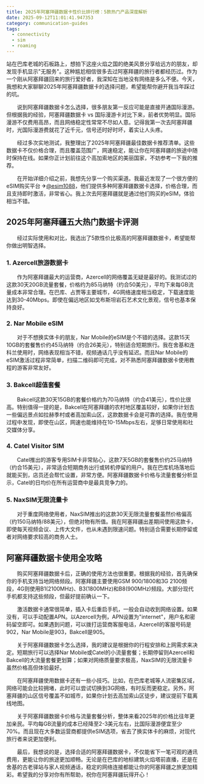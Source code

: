```yaml
---
title: 2025年阿塞拜疆数据卡性价比排行榜：5款热门产品深度解析
date: 2025-09-12T11:01:41.947353
category: communication-guides
tags:
  - connectivity
  - sim
  - roaming
---
```


站在巴库老城的石板路上，想拍下这座火焰之国的绝美风景分享给远方的朋友，却发现手机显示"无服务"。这种尴尬相信很多去过阿塞拜疆的旅行者都经历过。作为一个刚从阿塞拜疆回来的旅行爱好者，我深知在当地没有网络是多么不便。今天，我想和大家聊聊2025年阿塞拜疆数据卡的选择问题，希望能帮你避开我当年踩过的坑。

　　说到阿塞拜疆数据卡怎么选择，很多朋友第一反应可能是直接开通国际漫游。但根据我的经验，阿塞拜疆数据卡 vs 国际漫游卡对比下来，前者优势明显。国际漫游不仅费用高昂，而且网络稳定性常常不尽如人意。记得我第一次去阿塞拜疆时，光国际漫游费就花了近千元，信号还时好时坏，着实让人头疼。

　　经过多次实地测试，我整理出了2025年阿塞拜疆最佳数据卡推荐清单。这些数据卡不仅价格合理，而且覆盖范围广，网速稳定，能让你在阿塞拜疆的旅途中随时保持在线。如果你正计划前往这个高加索地区的美丽国家，不妨参考一下我的推荐。

　　在开始详细介绍之前，我想先分享一个购买渠道。我最近发现了一个很方便的eSIM购买平台 ✈[@esim1088](https://t.me/s/esim1088)，他们提供多种阿塞拜疆数据卡选择，价格合理，而且支持即时激活，非常省心。我上次去阿塞拜疆就是通过他们购买的eSIM，体验相当不错。

## 2025年阿塞拜疆五大热门数据卡评测

　　经过实际使用和对比，我选出了5款性价比极高的阿塞拜疆数据卡，希望能帮你做出明智选择。

### 1. Azercell旅游数据卡

　　作为阿塞拜疆最大的运营商，Azercell的网络覆盖无疑是最好的。我测试过的这款30天20GB流量套餐，价格约为85马纳特（约合50美元），平均下来每GB流量成本非常合理。在巴库、占贾等主要城市，4G网络速度相当稳定，下载速度能达到30-40Mbps。即使在偏远地区如戈布斯坦岩石艺术文化景观，信号也基本保持良好。

### 2. Nar Mobile eSIM

　　对于不想换实体卡的朋友，Nar Mobile的eSIM是个不错的选择。这款15天10GB的套餐售价约45马纳特（约合26美元），特别适合短期旅行。我在舍基和连科兰使用时，网络表现相当不错，视频通话几乎没有延迟。而且Nar Mobile的eSIM激活过程非常简单，扫描二维码即可完成，对不熟悉阿塞拜疆数据卡使用教程的游客非常友好。

### 3. Bakcell超值套餐

　　Bakcell这款30天15GB的套餐价格约为70马纳特（约合41美元），性价比很高。特别值得一提的是，Bakcell在阿塞拜疆的农村地区覆盖较好，如果你计划去一些偏远景点如拉赫季村或者高加索山区，这款数据卡会是可靠的选择。我在使用过程中发现，即使在山区，网速也能维持在10-15Mbps左右，足够日常使用和社交媒体分享。

### 4. Catel Visitor SIM

　　Catel推出的游客专用SIM卡非常贴心，这款7天5GB的套餐售价约25马纳特（约合15美元），非常适合短期商务出行或转机停留的用户。我在巴库机场落地后就能买到，店员还会帮忙设置，非常方便。阿塞拜疆数据卡价格与流量套餐分析显示，Catel的日均价在所有运营商中是最具竞争力的。

### 5. NaxSIM无限流量卡

　　对于重度网络使用者，NaxSIM推出的这款30天无限流量套餐虽然价格偏高（约150马纳特/88美元），但绝对物有所值。我在阿塞拜疆出差期间使用这款卡，即使每天视频会议、上传大文件，也从未遇到限速问题。特别适合需要长期停留或者对网络要求较高的商务人士。

## 阿塞拜疆数据卡使用全攻略

　　购买阿塞拜疆数据卡后，正确的使用方法也很重要。根据我的经验，首先确保你的手机支持当地网络频段。阿塞拜疆主要使用GSM 900/1800和3G 2100频段，4G则使用B1(2100MHz)、B3(1800MHz)和B8(900MHz)频段。大部分现代手机都支持这些频段，但最好提前确认一下。

　　激活数据卡通常很简单，插入卡后重启手机，一般会自动收到网络设置。如果没有，可以手动配置APN。以Azercell为例，APN设置为"internet"，用户名和密码留空即可。如果遇到问题，可以拨打运营商客服电话，Azercell的客服号码是902，Nar Mobile是903，Bakcell是905。

　　关于阿塞拜疆数据卡怎么选择，我的建议是根据你的行程安排和上网需求来决定。短期旅行可以选择Nar Mobile或Catel的小流量套餐；长期停留则Azercell和Bakcell的大流量套餐更划算；如果对网络质量要求极高，NaxSIM的无限流量卡虽然价格高但体验最好。

　　在阿塞拜疆使用数据卡还有一些小技巧。比如，在巴库老城等人流密集区域，网络可能会比较拥堵，此时可以尝试切换到3G网络，有时反而更稳定。另外，阿塞拜疆的山区信号覆盖不如城市，如果你计划去高加索山区徒步，建议提前下载离线地图。

　　关于阿塞拜疆数据卡价格与流量套餐分析，整体来看2025年的价格比往年更加亲民。平均每GB流量的成本已经降至2-3美元左右，比国际漫游便宜至少70%。而且现在大多数运营商都提供eSIM选项，省去了换实体卡的麻烦，对现代旅行者来说更加便利。

　　最后，我想说的是，选择合适的阿塞拜疆数据卡，不仅能省下一笔可观的通讯费用，更能让你的旅途更加顺畅。无论是在巴库的地标建筑火焰塔前直播，还是在舍基的古老驿站与家人视频通话，稳定的网络连接都能让你的阿塞拜疆之旅更加精彩。希望我的分享对你有所帮助，祝你在阿塞拜疆玩得开心！